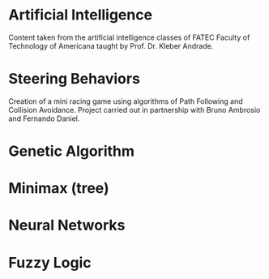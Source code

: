 # Artificial Intelligence 

Content taken from the artificial intelligence classes of FATEC Faculty of Technology of Americana taught by Prof. Dr. Kleber Andrade.

# Steering Behaviors
Creation of a mini racing game using algorithms of Path Following and Collision Avoidance. Project carried out in partnership with Bruno Ambrosio and Fernando Daniel.

# Genetic Algorithm
# Minimax (tree)
# Neural Networks
# Fuzzy Logic
